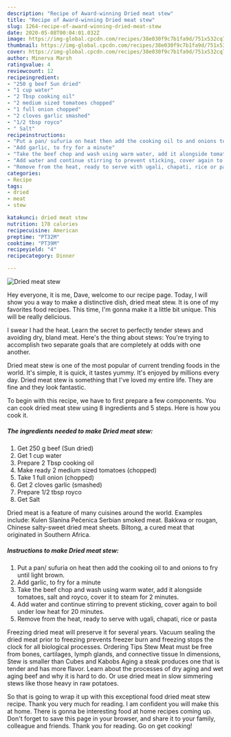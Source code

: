 ```yaml
---
description: "Recipe of Award-winning Dried meat stew"
title: "Recipe of Award-winning Dried meat stew"
slug: 1264-recipe-of-award-winning-dried-meat-stew
date: 2020-05-08T00:04:01.032Z
image: https://img-global.cpcdn.com/recipes/38e030f9c7b1fa9d/751x532cq70/dried-meat-stew-recipe-main-photo.jpg
thumbnail: https://img-global.cpcdn.com/recipes/38e030f9c7b1fa9d/751x532cq70/dried-meat-stew-recipe-main-photo.jpg
cover: https://img-global.cpcdn.com/recipes/38e030f9c7b1fa9d/751x532cq70/dried-meat-stew-recipe-main-photo.jpg
author: Minerva Marsh
ratingvalue: 4
reviewcount: 12
recipeingredient:
- "250 g beef Sun dried"
- "1 cup water"
- "2 Tbsp cooking oil"
- "2 medium sized tomatoes chopped"
- "1 full onion chopped"
- "2 cloves garlic smashed"
- "1/2 tbsp royco"
- " Salt"
recipeinstructions:
- "Put a pan/ sufuria on heat then add the cooking oil to and onions to fry until light brown."
- "Add garlic, to fry for a minute"
- "Take the beef chop and wash using warm water, add it alongside tomatoes, salt and royco, cover it to steam for 2 minutes."
- "Add water and continue stirring to prevent sticking, cover again to boil under low heat for 20 minutes."
- "Remove from the heat, ready to serve with ugali, chapati, rice or pasta"
categories:
- Recipe
tags:
- dried
- meat
- stew

katakunci: dried meat stew 
nutrition: 178 calories
recipecuisine: American
preptime: "PT32M"
cooktime: "PT39M"
recipeyield: "4"
recipecategory: Dinner

---
```



![Dried meat stew](https://img-global.cpcdn.com/recipes/38e030f9c7b1fa9d/751x532cq70/dried-meat-stew-recipe-main-photo.jpg)

Hey everyone, it is me, Dave, welcome to our recipe page. Today, I will show you a way to make a distinctive dish, dried meat stew. It is one of my favorites food recipes. This time, I'm gonna make it a little bit unique. This will be really delicious.

I swear I had the heat. Learn the secret to perfectly tender stews and avoiding dry, bland meat. Here&#39;s the thing about stews: You&#39;re trying to accomplish two separate goals that are completely at odds with one another.

Dried meat stew is one of the most popular of current trending foods in the world. It's simple, it is quick, it tastes yummy. It's enjoyed by millions every day. Dried meat stew is something that I've loved my entire life. They are fine and they look fantastic.


To begin with this recipe, we have to first prepare a few components. You can cook dried meat stew using 8 ingredients and 5 steps. Here is how you cook it.

<!--inarticleads1-->

##### The ingredients needed to make Dried meat stew:

1. Get 250 g beef (Sun dried)
1. Get 1 cup water
1. Prepare 2 Tbsp cooking oil
1. Make ready 2 medium sized tomatoes (chopped)
1. Take 1 full onion (chopped)
1. Get 2 cloves garlic (smashed)
1. Prepare 1/2 tbsp royco
1. Get  Salt


Dried meat is a feature of many cuisines around the world. Examples include: Kulen Slanina Pečenica Serbian smoked meat. Bakkwa or rougan, Chinese salty-sweet dried meat sheets. Biltong, a cured meat that originated in Southern Africa. 

<!--inarticleads2-->

##### Instructions to make Dried meat stew:

1. Put a pan/ sufuria on heat then add the cooking oil to and onions to fry until light brown.
1. Add garlic, to fry for a minute
1. Take the beef chop and wash using warm water, add it alongside tomatoes, salt and royco, cover it to steam for 2 minutes.
1. Add water and continue stirring to prevent sticking, cover again to boil under low heat for 20 minutes.
1. Remove from the heat, ready to serve with ugali, chapati, rice or pasta


Freezing dried meat will preserve it for several years. Vacuum sealing the dried meat prior to freezing prevents freezer burn and freezing stops the clock for all biological processes. Ordering Tips Stew Meat must be free from bones, cartilages, lymph glands, and connective tissue In dimensions, Stew is smaller than Cubes and Kabobs Aging a steak produces one that is tender and has more flavor. Learn about the processes of dry aging and wet aging beef and why it is hard to do. Or use dried meat in slow simmering stews like those heavy in raw potatoes. 

So that is going to wrap it up with this exceptional food dried meat stew recipe. Thank you very much for reading. I am confident you will make this at home. There is gonna be interesting food at home recipes coming up. Don't forget to save this page in your browser, and share it to your family, colleague and friends. Thank you for reading. Go on get cooking!
